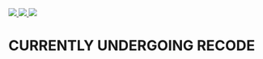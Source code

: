 <!-- Copyrights 2019 AkashicBearer, DokiDoki Project-->
<!--Bot's Stats-->

<a href="https://discordbots.org/bot/385115460397694977" >
  <img src="https://discordbots.org/api/widget/status/385115460397694977.svg"/>
  <img src="https://discordbots.org/api/widget/upvotes/385115460397694977.svg?noavatar=false"/>
  <img src="https://discordbots.org/api/widget/owner/385115460397694977.svg?noavatar=false"/> 
</a>

<!-- Needs more Info.... -->

<h1> CURRENTLY UNDERGOING RECODE <h1>
